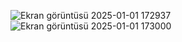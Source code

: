 
![Ekran görüntüsü 2025-01-01 172937](https://github.com/user-attachments/assets/14030b57-bd09-44d1-b369-4149589555f8)
![Ekran görüntüsü 2025-01-01 173000](https://github.com/user-attachments/assets/17c9c3c9-f2f3-454d-8d3b-b2858cd35ecf)
